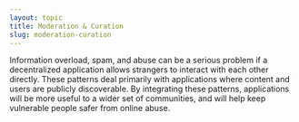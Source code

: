 ```yaml
---
layout: topic
title: Moderation & Curation
slug: moderation-curation
---
```


Information overload, spam, and abuse can be a serious problem if a decentralized application allows strangers to interact with each other directly. These patterns deal primarily with applications where content and users are publicly discoverable. By integrating these patterns, applications will be more useful to a wider set of communities, and will help keep vulnerable people safer from online abuse.
